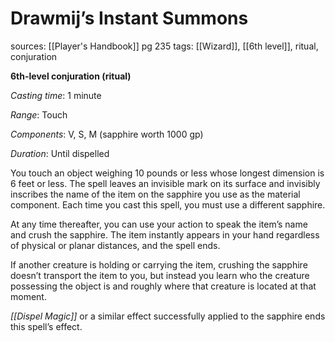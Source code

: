 # Drawmij’s Instant Summons
sources: [[Player's Handbook]] pg 235
tags: [[Wizard]], [[6th level]], ritual, conjuration

**6th-level conjuration (ritual)**

*Casting time*: 1 minute

*Range*: Touch

*Components*: V, S, M (sapphire worth 1000 gp)

*Duration*: Until dispelled

You touch an object weighing 10 pounds or less whose longest dimension is 6 feet or less. The spell leaves an invisible mark on its surface and invisibly inscribes the name of the item on the sapphire you use as the material component. Each time you cast this spell, you must use a different sapphire.

At any time thereafter, you can use your action to speak the item’s name and crush the sapphire. The item instantly appears in your hand regardless of physical or planar distances, and the spell ends.

If another creature is holding or carrying the item, crushing the sapphire doesn’t transport the item to you, but instead you learn who the creature possessing the object is and roughly where that creature is located at that moment.

*[[Dispel Magic]]* or a similar effect successfully applied to the sapphire ends this spell’s effect.
